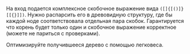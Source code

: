 На вход подается комплексное скобочное выражение вида `([]{[()]}[[{}]])`. Нужно распарсить его в древовидную структуру, где бы каждой ноде соответствовала отдельная пара скобок. Гарантируется что корень будет только один и скобочное выражение корректное (можете не париться с проверками).

Оптимизируйте получившееся дерево с помощью легковеса.